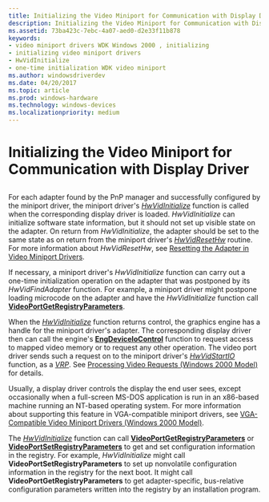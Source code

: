 ```yaml
---
title: Initializing the Video Miniport for Communication with Display Driver
description: Initializing the Video Miniport for Communication with Display Driver
ms.assetid: 73ba423c-7ebc-4a07-aed0-d2e33f11b878
keywords:
- video miniport drivers WDK Windows 2000 , initializing
- initializing video miniport drivers
- HwVidInitialize
- one-time initialization WDK video miniport
ms.author: windowsdriverdev
ms.date: 04/20/2017
ms.topic: article
ms.prod: windows-hardware
ms.technology: windows-devices
ms.localizationpriority: medium
---
```


# Initializing the Video Miniport for Communication with Display Driver


## <span id="ddk_initializing_the_video_miniport_for_communication_with_display_dri"></span><span id="DDK_INITIALIZING_THE_VIDEO_MINIPORT_FOR_COMMUNICATION_WITH_DISPLAY_DRI"></span>


For each adapter found by the PnP manager and successfully configured by the miniport driver, the miniport driver's [*HwVidInitialize*](https://msdn.microsoft.com/library/windows/hardware/ff567345) function is called when the corresponding display driver is loaded. *HwVidInitialize* can initialize software state information, but it should not set up visible state on the adapter. On return from *HwVidInitialize*, the adapter should be set to the same state as on return from the miniport driver's [*HwVidResetHw*](https://msdn.microsoft.com/library/windows/hardware/ff567363) routine. For more information about *HwVidResetHw*, see [Resetting the Adapter in Video Miniport Drivers](resetting-the-adapter-in-video-miniport-drivers.md).

If necessary, a miniport driver's *HwVidInitialize* function can carry out a one-time initialization operation on the adapter that was postponed by its *HwVidFindAdapter* function. For example, a miniport driver might postpone loading microcode on the adapter and have the *HwVidInitialize* function call [**VideoPortGetRegistryParameters**](https://msdn.microsoft.com/library/windows/hardware/ff570316).

When the [*HwVidInitialize*](https://msdn.microsoft.com/library/windows/hardware/ff567345) function returns control, the graphics engine has a handle for the miniport driver's adapter. The corresponding display driver then can call the engine's [**EngDeviceIoControl**](https://msdn.microsoft.com/library/windows/hardware/ff564838) function to request access to mapped video memory or to request any other operation. The video port driver sends such a request on to the miniport driver's [*HwVidStartIO*](https://msdn.microsoft.com/library/windows/hardware/ff567367) function, as a [*VRP*](https://msdn.microsoft.com/library/windows/hardware/ff556344#wdkgloss-video-request-packet--vrp-). See [Processing Video Requests (Windows 2000 Model)](processing-video-requests--windows-2000-model-.md) for details.

Usually, a display driver controls the display the end user sees, except occasionally when a full-screen MS-DOS application is run in an x86-based machine running an NT-based operating system. For more information about supporting this feature in VGA-compatible miniport drivers, see [VGA-Compatible Video Miniport Drivers (Windows 2000 Model)](vga-compatible-video-miniport-drivers--windows-2000-model-.md).

The [*HwVidInitialize*](https://msdn.microsoft.com/library/windows/hardware/ff567345) function can call [**VideoPortGetRegistryParameters**](https://msdn.microsoft.com/library/windows/hardware/ff570316) or [**VideoPortSetRegistryParameters**](https://msdn.microsoft.com/library/windows/hardware/ff570365) to get and set configuration information in the registry. For example, *HwVidInitialize* might call **VideoPortSetRegistryParameters** to set up nonvolatile configuration information in the registry for the next boot. It might call **VideoPortGetRegistryParameters** to get adapter-specific, bus-relative configuration parameters written into the registry by an installation program.

 

 





